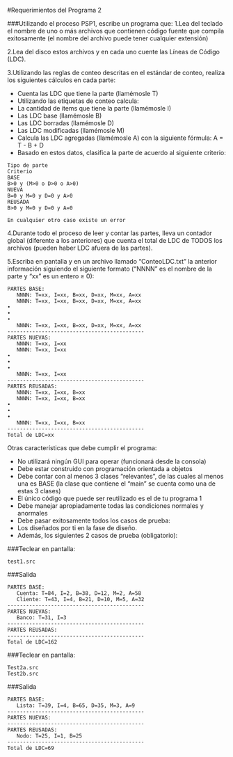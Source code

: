#Requerimientos del Programa 2

###Utilizando el proceso PSP1, escribe un programa que:
1.Lea del teclado el nombre de uno o más archivos que contienen código fuente que compila exitosamente (el nombre del archivo puede tener cualquier extensión)

2.Lea del disco estos archivos y en cada uno cuente las Líneas de Código (LDC).

3.Utilizando las reglas de conteo descritas en el estándar de conteo, realiza los siguientes cálculos en cada parte:
- Cuenta las LDC que tiene la parte (llamémosle T)
- Utilizando las etiquetas de conteo calcula:
- La cantidad de ítems que tiene la parte (llamémosle I)
- Las LDC base (llamémosle B)
- Las LDC borradas (llamémosle D)
- Las LDC modificadas (llamémosle M)
- Calcula las LDC agregadas (llamémosle A) con la siguiente fórmula: A = T - B + D
- Basado en estos datos, clasifica la parte de acuerdo al siguiente criterio:

```
Tipo de parte
Criterio
BASE
B>0 y (M>0 o D>0 o A>0)
NUEVA
B=0 y M=0 y D=0 y A>0
REUSADA
B>0 y M=0 y D=0 y A=0

En cualquier otro caso existe un error
```

4.Durante todo el proceso de leer y contar las partes, lleva un contador global (diferente a los anteriores) que cuenta el total de LDC de TODOS los archivos (pueden haber LDC afuera de las partes).

5.Escriba en pantalla y en un archivo llamado “ConteoLDC.txt” la anterior información siguiendo el siguiente formato (“NNNN” es el nombre de la parte y “xx” es un entero ≥ 0):

```
PARTES BASE:
   NNNN: T=xx, I=xx, B=xx, D=xx, M=xx, A=xx
   NNNN: T=xx, I=xx, B=xx, D=xx, M=xx, A=xx
•
•	 
•	 
   NNNN: T=xx, I=xx, B=xx, D=xx, M=xx, A=xx
--------------------------------------------
PARTES NUEVAS:
   NNNN: T=xx, I=xx
   NNNN: T=xx, I=xx
•
•	 
•	 
   NNNN: T=xx, I=xx
--------------------------------------------
PARTES REUSADAS:
   NNNN: T=xx, I=xx, B=xx
   NNNN: T=xx, I=xx, B=xx
•
•	 
•	 
   NNNN: T=xx, I=xx, B=xx
--------------------------------------------
Total de LDC=xx
```

Otras características que debe cumplir el programa:

- No utilizará ningún GUI para operar (funcionará desde la consola)
- Debe estar construido con programación orientada a objetos
- Debe contar con al menos 3 clases “relevantes”, de las cuales al menos una es BASE (la clase que contiene el “main” se cuenta como una de estas 3 clases)
- El único código que puede ser reutilizado es el de tu programa 1
- Debe manejar apropiadamente todas las condiciones normales y anormales
- Debe pasar exitosamente todos los casos de prueba:
- Los diseñados por ti en la fase de diseño.
- Además, los siguientes 2 casos de prueba (obligatorio):


###Teclear en pantalla:
```
test1.src
```
###Salida
```
PARTES BASE:
   Cuenta: T=84, I=2, B=38, D=12, M=2, A=58
   Cliente: T=43, I=4, B=21, D=10, M=5, A=32
--------------------------------------------
PARTES NUEVAS:
   Banco: T=31, I=3
--------------------------------------------
PARTES REUSADAS:
--------------------------------------------
Total de LDC=162
```

###Teclear en pantalla:
```
Test2a.src 
Test2b.src
```

###Salida
```
PARTES BASE:
   Lista: T=39, I=4, B=65, D=35, M=3, A=9
--------------------------------------------
PARTES NUEVAS:
--------------------------------------------
PARTES REUSADAS:
   Nodo: T=25, I=1, B=25
--------------------------------------------
Total de LDC=69
```
